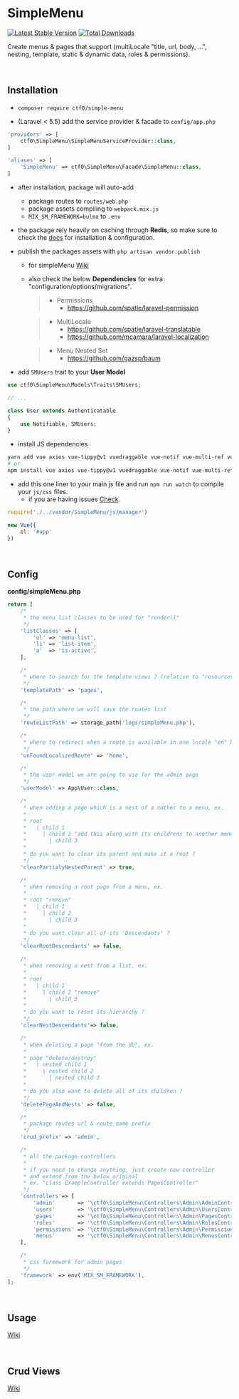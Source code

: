 # SimpleMenu

[![Latest Stable Version](https://img.shields.io/packagist/v/ctf0/simple-menu.svg?style=for-the-badge)](https://packagist.org/packages/ctf0/simple-menu) [![Total Downloads](https://img.shields.io/packagist/dt/ctf0/simple-menu.svg?style=for-the-badge)](https://packagist.org/packages/ctf0/simple-menu)

Create menus & pages that support (multiLocale "title, url, body, ...", nesting, template, static & dynamic data, roles & permissions).

<br>

## Installation

- `composer require ctf0/simple-menu`

- (Laravel < 5.5) add the service provider & facade to `config/app.php`

```php
'providers' => [
    ctf0\SimpleMenu\SimpleMenuServiceProvider::class,
]

'aliases' => [
    'SimpleMenu' => ctf0\SimpleMenu\Facade\SimpleMenu::class,
]
```

- after installation, package will auto-add
    + package routes to `routes/web.php`
    + package assets compiling to `webpack.mix.js`
    + `MIX_SM_FRAMEWORK=bulma` to `.env`

- the package rely heavily on caching through **Redis**, so make sure to check the [docs](https://laravel.com/docs/5.4/redis) for installation & configuration.

- publish the packages assets with `php artisan vendor:publish`
    - for simpleMenu [Wiki](https://github.com/ctf0/simple-menu/wiki/Publish)
    - also check the below **Dependencies** for extra "configuration/options/migrations".
        > - Permissions
        >   - https://github.com/spatie/laravel-permission

        > - MultiLocale
        >   - https://github.com/spatie/laravel-translatable
        >   - https://github.com/mcamara/laravel-localization

        > - Menu Nested Set
        >   - https://github.com/gazsp/baum

- add `SMUsers` trait to your **User Model**

```php
use ctf0\SimpleMenu\Models\Traits\SMUsers;

// ...

class User extends Authenticatable
{
    use Notifiable, SMUsers;
}
```

- install JS dependencies

```bash
yarn add vue axios vue-tippy@v1 vuedraggable vue-notif vue-multi-ref vue-awesome list.js
# or
npm install vue axios vue-tippy@v1 vuedraggable vue-notif vue-multi-ref vue-awesome list.js --save
```

- add this one liner to your main js file and run `npm run watch` to compile your `js/css` files.
    + if you are having issues [Check](https://ctf0.wordpress.com/2017/09/12/laravel-mix-es6/).

```js
require('./../vendor/SimpleMenu/js/manager')

new Vue({
    el: '#app'
})
```

<br>

## Config
**config/simpleMenu.php**

```php
return [
    /*
     * the menu list classes to be used for "render()"
     */
    'listClasses' => [
        'ul' => 'menu-list',
        'li' => 'list-item',
        'a'  => 'is-active',
    ],

    /*
     * where to search for the template views ? (relative to "resources\views" folder)
     */
    'templatePath' => 'pages',

    /*
     * the path where we will save the routes list
     */
    'routeListPath' => storage_path('logs/simpleMenu.php'),

    /*
     * where to redirect when a route is available in one locale "en" but not in another "fr" ?
     */
    'unFoundLocalizedRoute' => 'home',

    /*
     * the user model we are going to use for the admin page
     */
    'userModel' => App\User::class,

    /*
     * when adding a page which is a nest of a nother to a menu, ex.
     *
     * root
     *   | child 1
     *     | child 2 "add this along with its childrens to another menu"
     *       | child 3
     *
     * do you want to clear its parent and make it a root ?
     */
    'clearPartialyNestedParent' => true,

    /*
     * when removing a root page from a menu, ex.
     *
     * root "remove"
     *   | child 1
     *     | child 2
     *       | child 3
     *
     * do you want clear all of its 'Descendants' ?
     */
    'clearRootDescendants' => false,

    /*
     * when removing a nest from a list, ex.
     *
     * root
     *   | child 1
     *     | child 2 "remove"
     *       | child 3
     *
     * do you want to reset its hierarchy ?
     */
    'clearNestDescendants'=> false,

    /*
     * when deleting a page "from the db", ex.
     *
     * page "delete/destroy"
     *   | nested child 1
     *     | nested child 2
     *       | nested child 3
     *
     * do you also want to delete all of its children ?
     */
    'deletePageAndNests' => false,

    /*
     * package routes url & route name prefix
     */
    'crud_prefix' => 'admin',

    /*
     * all the package controllers
     *
     * if you need to change anything, just create new controller
     * and extend from the below original
     * ex. "class ExampleController extends PagesController"
     */
    'controllers'=> [
        'admin'       => '\ctf0\SimpleMenu\Controllers\Admin\AdminController@index',
        'users'       => '\ctf0\SimpleMenu\Controllers\Admin\UsersController',
        'pages'       => '\ctf0\SimpleMenu\Controllers\Admin\PagesController',
        'roles'       => '\ctf0\SimpleMenu\Controllers\Admin\RolesController',
        'permissions' => '\ctf0\SimpleMenu\Controllers\Admin\PermissionsController',
        'menus'       => '\ctf0\SimpleMenu\Controllers\Admin\MenusController',
    ],

    /*
     * css farmework for admin pages
     */
    'framework' => env('MIX_SM_FRAMEWORK'),
];
```

<br>

## Usage
[Wiki](https://github.com/ctf0/simple-menu/wiki/Usage)

<br>

## Crud Views
[Wiki](https://github.com/ctf0/SimpleMenu/wiki/Crud-Views)
